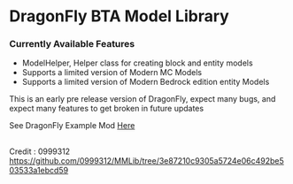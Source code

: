 # DragonFly BTA Model Library

### Currently Available Features
- ModelHelper, Helper class for creating block and entity models
- Supports a limited version of Modern MC Models
- Supports a limited version of Modern Bedrock edition entity Models

This is an early pre release version of DragonFly, expect many bugs, and expect many features to get broken in future updates

See DragonFly Example Mod [Here](https://github.com/UselessBullets/DragonFlyExample)

##   

Credit : 0999312 https://github.com/0999312/MMLib/tree/3e87210c9305a5724e06c492be503533a1ebcd59
